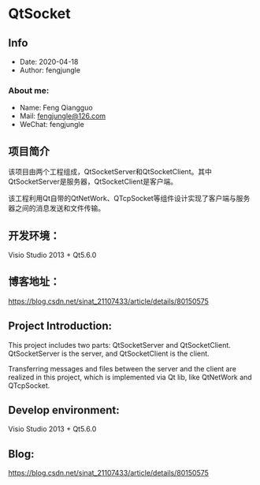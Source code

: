 # QtSocket

## Info

- Date: 2020-04-18
- Author: fengjungle

### About me:

- Name: Feng Qiangguo
- Mail:   fengjungle@126.com
- WeChat: fengjungle

## 项目简介

该项目由两个工程组成，QtSocketServer和QtSocketClient。其中QtSocketServer是服务器，QtSocketClient是客户端。

该工程利用Qt自带的QtNetWork、QTcpSocket等组件设计实现了客户端与服务器之间的消息发送和文件传输。

## 开发环境：

Visio Studio 2013 + Qt5.6.0

## 博客地址： 

https://blog.csdn.net/sinat_21107433/article/details/80150575



## Project Introduction:

This project includes two parts: QtSocketServer and QtSocketClient. QtSocketServer is the server, and QtSocketClient is the client.

Transferring messages and files between the server and the client are realized in this project, which is implemented via Qt lib, like QtNetWork and QTcpSocket.


## Develop environment:   
Visio Studio 2013 + Qt5.6.0

## Blog: 
https://blog.csdn.net/sinat_21107433/article/details/80150575
